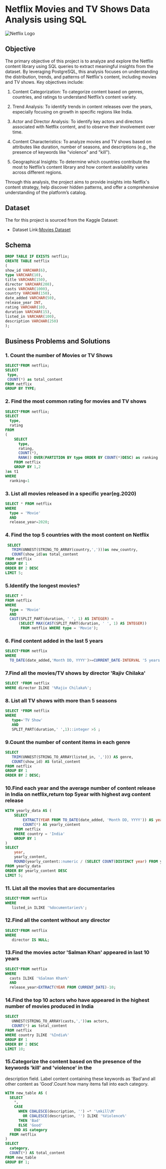 # Netflix Movies and TV Shows Data Analysis using SQL

![Netflix Logo](https://github.com/Athira002/Netflix_SQL_Project/blob/main/netflix.jpg)

## Objective
The primary objective of this project is to analyze and explore the Netflix content library using SQL queries to extract meaningful insights from the dataset. By leveraging PostgreSQL, this analysis focuses on understanding the distribution, trends, and patterns of Netflix's content, including movies and TV shows. Key objectives include:

 1) Content Categorization: To categorize content based on genres, countries, and ratings to understand Netflix’s content variety.

 2) Trend Analysis: To identify trends in content releases over the years, especially focusing on growth in specific regions like India.

 3) Actor and Director Analysis: To identify key actors and directors associated with Netflix content, and to observe their involvement over time.

 4) Content Characteristics: To analyze movies and TV shows based on attributes like duration, number of seasons, and descriptions (e.g., the presence of keywords like "violence" and "kill").

 5) Geographical Insights: To determine which countries contribute the most to Netflix’s content library and how content availability varies across different regions.

Through this analysis, the project aims to provide insights into Netflix's content strategy, help discover hidden patterns, and offer a comprehensive understanding of the platform’s catalog.

## Dataset
The for this project is sourced from the Kaggle Dataset:
- Dataset Link:[Movies Dataset](https://www.kaggle.com/datasets/shivamb/netflix-shows)

## Schema

```sql
DROP TABLE IF EXISTS netflix;
CREATE TABLE netflix
(
show_id VARCHAR(6),
type VARCHAR(10),
title VARCHAR(150),
director VARCHAR(208),
casts VARCHAR(1000),
country VARCHAR(150),
date_added VARCHAR(50),
release_year INT,
rating VARCHAR(10),
duration VARCHAR(15),
listed_in VARCHAR(100),
description VARCHAR(250)
);
```

## Business Problems and Solutions

### 1. Count the number of Movies or TV Shows

```sql
SELECT*FROM netflix;
SELECT 
 type,
 COUNT(*) as total_content 
FROM netflix
GROUP BY TYPE;
```

### 2. Find the most common rating for movies and TV shows
```sql
SELECT*FROM netflix;
SELECT
  type,
  rating
FROM 
(
	SELECT
	  type,
	  rating,
	  COUNT(*),
	  RANK() OVER(PARTITION BY type ORDER BY COUNT(*)DESC) as ranking
	FROM netflix
	GROUP BY 1,2
)as t1
WHERE
  ranking=1
```

### 3. List all movies released in a specific year(eg.2020)
```sql
SELECT * FROM netflix
WHERE 
  type = 'Movie'
  AND
  release_year=2020;
```

### 4. Find the top 5 countries with the most content on Netflix
```sql
 SELECT 
   TRIM(UNNEST(STRING_TO_ARRAY(country,',')))as new_country,
   COUNT(show_id)as total_content
FROM netflix
GROUP BY 1
ORDER BY 2 DESC
LIMIT 5;
```

### 5.Identify the longest movies?
```sql
SELECT * 
FROM netflix
WHERE 
  type = 'Movie'
  AND 
  CAST(SPLIT_PART(duration, ' ', 1) AS INTEGER) = 
      (SELECT MAX(CAST(SPLIT_PART(duration, ' ', 1) AS INTEGER)) 
       FROM netflix WHERE type = 'Movie');
```
         
### 6. Find content added in the last 5 years
```sql
SELECT*FROM netflix
WHERE
  TO_DATE(date_added,'Month DD, YYYY')>=CURRENT_DATE-INTERVAL '5 years';
```

### 7.Find all the movies/TV shows by director 'Rajiv Chilaka'
```sql
SELECT *FROM netflix
WHERE director ILIKE '%Rajiv Chilaka%';
```

### 8. List all TV shows with more than 5 seasons
```sql
SELECT *FROM netflix
WHERE 
   type='TV Show'
   AND
   SPLIT_PART(duration,' ',1)::integer >5 ;
```

### 9.Count the number of content items in each genre
```sql
SELECT 
   TRIM(UNNEST(STRING_TO_ARRAY(listed_in, ','))) AS genre,
   COUNT(show_id) AS total_content
FROM netflix
GROUP BY 1
ORDER BY 2 DESC;
```

### 10.Find each year and the average number of content release in India on netflix,return top 5year with highest avg content release
```sql
WITH yearly_data AS (
    SELECT 
        EXTRACT(YEAR FROM TO_DATE(date_added, 'Month DD, YYYY')) AS year,
        COUNT(*) AS yearly_content
    FROM netflix
    WHERE country = 'India'
    GROUP BY 1
)
SELECT 
    year,
    yearly_content,
    ROUND(yearly_content::numeric / (SELECT COUNT(DISTINCT year) FROM yearly_data)::numeric, 2) AS avg_content_per_year
FROM yearly_data
ORDER BY yearly_content DESC
LIMIT 5;
```

### 11. List all the movies that are documentaries
```sql
SELECT*FROM netflix
WHERE 
   listed_in ILIKE '%documentaries%';
```

### 12.Find all the content without any director
```sql
SELECT*FROM netflix
WHERE 
   director IS NULL;
```

### 13.Find the movies actor 'Salman Khan' appeared in last 10 years
```sql
SELECT*FROM netflix 
WHERE
  casts ILIKE '%Salman Khan%'
  AND
  release_year>EXTRACT(YEAR FROM CURRENT_DATE)-10;
```

### 14.Find the top 10 actors who have appeared in the highest number of movies produced in India
```sql
SELECT 
   UNNEST(STRING_TO_ARRAY(casts,','))as actors,
   COUNT(*) as total_content
FROM netflix 
WHERE country ILIKE '%India%'
GROUP BY 1
ORDER BY 2 DESC
LIMIT 10;
```

### 15.Categorize the content based on the presence of the keywords 'kill' and 'violence' in the 
description field. Label content containing these keywords as 'Bad'and all other content
as 'Good'.Count how many items fall into each category.
```sql
WITH new_table AS (
  SELECT 
    *, 
    CASE 
      WHEN COALESCE(description, '') ~* '\mkill\M' 
        OR COALESCE(description, '') ILIKE '%Violence%'
      THEN 'Bad' 
      ELSE 'Good' 
    END AS category
  FROM netflix
)
SELECT 
  category, 
  COUNT(*) AS total_content
FROM new_table
GROUP BY 1;
```

